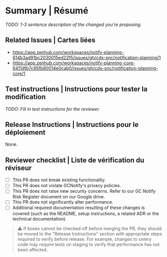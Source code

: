 # Summary | Résumé

_TODO: 1-3 sentence description of the changed you're proposing._

## Related Issues | Cartes liées

* https://app.zenhub.com/workspaces/notify-planning-614b3ad91bc2030015ed22f5/issues/gh/cds-snc/notification-planning/1
* https://app.zenhub.com/workspaces/notify-planning-core-6411dfb7c95fb80014e0cab0/issues/gh/cds-snc/notification-planning-core/1

## Test instructions | Instructions pour tester la modification

_TODO: Fill in test instructions for the reviewer._

## Release Instructions | Instructions pour le déploiement

None.

## Reviewer checklist | Liste de vérification du réviseur

* [ ] This PR does not break existing functionality.
* [ ] This PR does not violate GCNotify's privacy policies.
* [ ] This PR does not raise new security concerns. Refer to our GC Notify Risk Register document on our Google drive.
* [ ] This PR does not significantly alter performance.
* [ ] Additional required documentation resulting of these changes is covered (such as the README, setup instructions, a related ADR or the technical documentation).

> ⚠ If boxes cannot be checked off before merging the PR, they should be moved to the "Release Instructions" section with appropriate steps required to verify before release. For example, changes to celery code may require tests on staging to verify that performance has not been affected.
